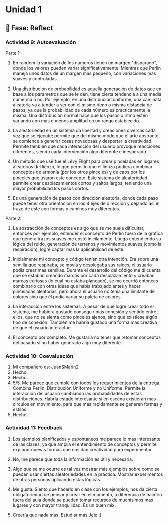 # Unidad 1

## 🤔 Fase: Reflect

### Actividad 9: Autoevaluación

Parte 1:
1. En random la variación de los números tienen un margen "disparado", donde los valores pueden variar significativamente. Mientras que Perlin maneja unos datos de un margen mas pequeño, con variaciones mas suaves y controladas.

2. Una distribución de probabilidad es aquella generación de datos que en base a los parametros que se le den, tiene cierta tendencia a una media númerica o no. Por ejemplo, en una distribución uniforme, una caminata aleatoria va a tender a ser con el mismo ritmo o misma distancia de pasos, ya que la probabilidad de cada número es practicamente la misma. Una distribución normal hace que los pasos o ritmo estén variando con mas o menos amplitud en un rango establecido.
   
3. La aleatoriedad en un sistema da libertad y creaciones diversas cada vez que se ejecute; permite que del mismo modo que el arte abstracto, se comience a generar cosas novedosas y despertar la creatividad. Permite también que cada interacción del usuario provoque reacciones diferentes, siendo cada intervención algo diferente e inesperado.

4. Un método que usé fue el Lévy Flight para crear pinceladas en lugares aleatorios del lienzo, lo que permitio que el lienzo pudiera combinar conceptos de armonía (por los otros pinceles) y de caos por los pinceles que usaron este concepto. Este sistema de aleatoriedad permite crear desplazamientos cortos y saltos largos, teniendo una mayor probabilidad los pasos cortos.

5. Es una generación de pasos con dirección aleatoria, donde cada paso puede tener otra orientación en los 4 ejes de dirección y dejando así el trazo de este con formas y caminos muy diferentes.

Parte 2:
1. La abstracción de conceptos es algo que se me suele dificultar, entonces por ejemplo, entender el concepto de Perlin fuera de la gráfica que genera trazos suaves me costó inicilamente. Luego entendiendo su lógica del ruido, generación de terrenos y movimientos suaves (como la respiración), logré captar mas la aplicabilidad de este.
   
2. Inicialmente mi concepto y código tenían otra intención. Era sobre una semilla que respiraba, se movía y desplegaba sus raices, el usuario podía crear mas semillas. Durante el desarrollo del código me di cuenta que se estaban creando marcas por cada desplazamiento y creaban marcas curiosas (lo cual no estaba planeado), se me ocurrió entonces combinarlo con otras ideas que había trabajado antes y hacer pinceladas aleatorias, pero ahora el usuario no tenía una limitante de colores sino que él podía variar su paleta de colores.

3. La interacción entre los sistemas. A pesar de que logre crear todo el sistema, me hubiera gustado conseguir mas cohesión y sentido entre ellos, que no se sienta como pinceles ajenos, sino que existiese algún tipo de conexión. También me habría gustado una forma mas creativa de que el usuario interactue

4. El concepto por completo. Me gustaría no tener que retomar conceptos del pasado si no haber generado algo muy diferente.

### Actividad 10: Coevaluación
1. Mi compañero es: JuanSMarin2
2. Hecho.
3. Hecho.
4. 5/5. Me parece que cumple con todos los requerimientos de la entrega. Combina Perlin, Distribución Uniforme y no Uniforme. Permite la interacción del usuario cambiando las probabilidades de estas distribuciones. Habría estado interesante si en escena existieran mas circulos en movimiento, para que más rapidamente se generen formas y estilos.
5. Hecho.

### Actividad 11: Feedback
1. Los ejemplos planificados y espontaneos me parece lo mas interesante de las clases, ya que amplía el entendimiento de conceptos y permite explorar nuevas formas que nos dan creatividad para experimentar.

2. No, me parece que toda la información es útil y necesaria.

3. Algo que se me ocurre es tal vez mostrar más ejemplos sobre como se pueden usar ciertas aleatoriedades en la práctica. Mostrar experimentos de otras personas aplicando estas lógicas.

4. Me gusta. Siento que hacerlo en clase con los ejemplos, nos da cierta obligatoriedad de pensar y crear en el momento, a diferencia de hacerlo fuera del aula donde se pueden tomar recursos de muchísimos mas lugares y con mayor tranquilidad. Es un buen mix.

5. Creería que nada más. Estudiar más Jeje :)
